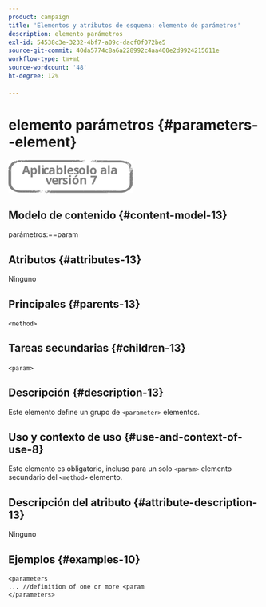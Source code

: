 ```yaml
---
product: campaign
title: 'Elementos y atributos de esquema: elemento de parámetros'
description: elemento parámetros
exl-id: 54538c3e-3232-4bf7-a09c-dacf0f072be5
source-git-commit: 40da5774c8a6a228992c4aa400e2d9924215611e
workflow-type: tm+mt
source-wordcount: '48'
ht-degree: 12%

---
```


# elemento parámetros {#parameters--element}

![](../../../assets/v7-only.svg)

## Modelo de contenido {#content-model-13}

parámetros:==param

## Atributos {#attributes-13}

Ninguno

## Principales {#parents-13}

`<method>`

## Tareas secundarias {#children-13}

`<param>`

## Descripción {#description-13}

Este elemento define un grupo de `<parameter>`  elementos.

## Uso y contexto de uso {#use-and-context-of-use-8}

Este elemento es obligatorio, incluso para un solo `<param>` elemento secundario del `<method>`  elemento.

## Descripción del atributo {#attribute-description-13}

Ninguno

## Ejemplos {#examples-10}

```
<parameters
... //definition of one or more <param
</parameters>
```
